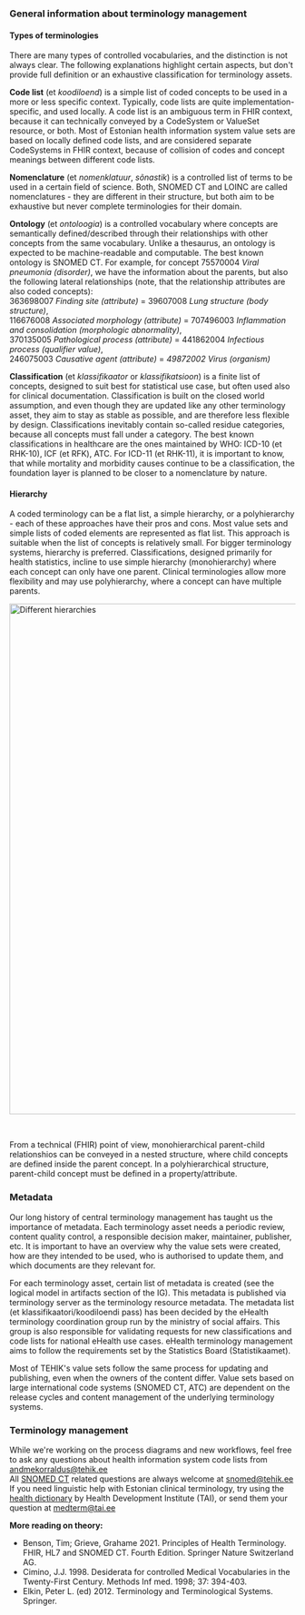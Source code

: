 ### General information about terminology management

#### Types of terminologies

There are many types of controlled vocabularies, and the distinction is not always clear. The following explanations highlight certain aspects, but don't provide full definition or an exhaustive classification for terminology assets.

**Code list** (et _koodiloend_) is a simple list of coded concepts to be used in a more or less specific context. Typically, code lists are quite implementation-specific, and used locally. A code list is an ambiguous term in FHIR context, because it can technically conveyed by a CodeSystem or ValueSet resource, or both. Most of Estonian health information system value sets are based on locally defined code lists, and are considered separate CodeSystems in FHIR context, because of collision of codes and concept meanings between different code lists.

**Nomenclature** (et _nomenklatuur_, _sõnastik_) is a controlled list of terms to be used in a certain field of science. Both, SNOMED CT and LOINC are called nomenclatures - they are different in their structure, but both aim to be exhaustive but never complete terminologies for their domain.

**Ontology** (et _ontoloogia_) is a controlled vocabulary where concepts are semantically defined/described through their relationships with other concepts from the same vocabulary. Unlike a thesaurus, an ontology is expected to be machine-readable and computable. The best known ontology is SNOMED CT. For example, for concept 75570004 _Viral pneumonia (disorder)_, we have the information about the parents, but also the following lateral relationships (note, that the relationship attributes are also coded concepts):  
 363698007 _Finding site (attribute)_ = 39607008 _Lung structure (body structure)_,   
 116676008 _Associated morphology (attribute)_ = 707496003 _Inflammation and consolidation (morphologic abnormality)_,  
 370135005 _Pathological process (attribute)_ = 441862004 _Infectious process (qualifier value)_,  
 246075003 _Causative agent (attribute)_ = _49872002 Virus (organism)_  

**Classification** (et _klassifikaator_ or _klassifikatsioon_) is a finite list of concepts, designed to suit best for statistical use case, but often used also for clinical documentation. Classification is built on the closed world assumption, and even though they are updated like any other terminology asset, they aim to stay as stable as possible, and are therefore less flexible by design. Classifications inevitably contain so-called residue categories, because all concepts must fall under a category. The best known classifications in healthcare are the ones maintained by WHO: ICD-10 (et RHK-10), ICF (et RFK), ATC. For ICD-11 (et RHK-11), it is important to know, that while mortality and morbidity causes continue to be a classification, the foundation layer is planned to be closer to a nomenclature by nature.

#### Hierarchy

A coded terminology can be a flat list, a simple hierarchy, or a polyhierarchy - each of these approaches have their pros and cons. Most value sets and simple lists of coded elements are represented as flat list. This approach is suitable when the list of concepts is relatively small.
For bigger terminology systems, hierarchy is preferred. Classifications, designed primarily for health statistics, incline to use simple hierarchy (monohierarchy) where each concept can only have one parent. Clinical terminologies allow more flexibility and may use polyhierarchy, where a concept can have multiple parents.

<p> <img src="codesystem-hierarchy.png" alt="Different hierarchies" width="900"/> </p>
<br clear="all"/>

From a technical (FHIR) point of view, monohierarchical parent-child relationshios can be conveyed in a nested structure, where child concepts are defined inside the parent concept. In a polyhierarchical structure, parent-child concept must be defined in a property/attribute.


### Metadata
Our long history of central terminology management has taught us the importance of metadata. Each terminology asset needs a periodic review, content quality control, a responsible decision maker, maintainer, publisher, etc. It is important to have an overview why the value sets were created, how are they intended to be used, who is authorised to update them, and which documents are they relevant for. 

For each terminology asset, certain list of metadata is created (see the logical model in artifacts section of the IG). This metadata is published via terminology server as the terminology resource metadata. The metadata list (et klassifikaatori/koodiloendi pass) has been decided by the eHealth terminology coordination group run by the ministry of social affairs. This group is also responsible for validating requests for new classifications and code lists for national eHealth use cases. eHealth terminology management aims to follow the requirements set by the Statistics Board (Statistikaamet).

Most of TEHIK's value sets follow the same process for updating and publishing, even when the owners of the content differ. Value sets based on large international code systems (SNOMED CT, ATC) are dependent on the release cycles and content management of the underlying terminology systems. 

### Terminology management

While we're working on the process diagrams and new workflows, feel free to ask any questions about health information system code lists from andmekorraldus@tehik.ee  
All [SNOMED CT](https://browser.ihtsdotools.org/?) related questions are always welcome at snomed@tehik.ee  
If you need linguistic help with Estonian clinical terminology, try using the [health dictionary](https://tervisesonastik.tai.ee/) by Health Development Institute (TAI), or send them your question at medterm@tai.ee  

**More reading on theory:**
- Benson, Tim; Grieve, Grahame 2021. Principles of Health Terminology. FHIR, HL7 and SNOMED CT. Fourth Edition. Springer Nature Switzerland AG.
- Cimino, J.J. 1998. Desiderata for controlled Medical Vocabularies in the Twenty-First Century. Methods Inf med. 1998; 37: 394-403. 
- Elkin, Peter L. (ed) 2012. Terminology and Terminological Systems. Springer.